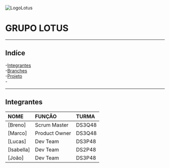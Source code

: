 ![LogoLotus](https://github.com/BrenoGramacho/PIM2024DOCS/assets/165579352/ade7424a-23d2-4c09-a780-6125ba12a537)

# GRUPO LOTUS

***

## Indíce

-[Integrantes](Integrantes)  
-[Branches]()  
-[Projeto]()  
-[]()  

***

## Integrantes

NOME  |  FUNÇÃO  |  TURMA
:---  |   :---  |  :---  
[Breno]  |  Scrum Master  |  DS3Q48
[Marco]  |  Product Owner  |  DS3Q48
[Lucas]  |  Dev Team  |  DS3P48
[Isabella]  |  Dev Team  |  DS2P48
[João]  |  Dev Team  |  DS3P48
